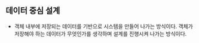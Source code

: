 ## 데이터 중심 설계

- 객체 내부에 저장되는 데이터를 기반으로 시스템을 만들어 나가는 방식이다. 객체가 저장해야 하는 데이터가 무엇인가를 생각하며 설계를 진행시켜 나가는 방식이다.